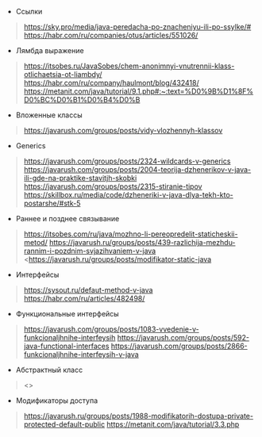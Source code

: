 * Ссылки
> <https://sky.pro/media/java-peredacha-po-znacheniyu-ili-po-ssylke/#>
> <https://habr.com/ru/companies/otus/articles/551026/>

* Лямбда выражение
> <https://itsobes.ru/JavaSobes/chem-anonimnyi-vnutrennii-klass-otlichaetsia-ot-liambdy/>
> <https://habr.com/ru/company/haulmont/blog/432418/>
> <https://metanit.com/java/tutorial/9.1.php#:~:text=%D0%9B%D1%8F%D0%BC%D0%B1%D0%B4%D0%B>

* Вложенные классы
> <https://javarush.com/groups/posts/vidy-vlozhennyh-klassov>

* Generics
> <https://javarush.com/groups/posts/2324-wildcards-v-generics>
> <https://javarush.com/groups/posts/2004-teorija-dzhenerikov-v-java-ili-gde-na-praktike-stavitjh-skobki>
> <https://javarush.com/groups/posts/2315-stiranie-tipov>
> <https://skillbox.ru/media/code/dzheneriki-v-java-dlya-tekh-kto-postarshe/#stk-5>

* Раннее и позднее связывание
> <https://itsobes.com/ru/java/mozhno-li-pereopredelit-staticheskii-metod/>
> <https://javarush.ru/groups/posts/439-razlichija-mezhdu-rannim-i-pozdnim-svjazihvaniem-v-java>
> <https://javarush.ru/groups/posts/modifikator-static-java

* Интерфейсы
> <https://sysout.ru/defaut-method-v-java>
> <https://habr.com/ru/articles/482498/>

* Функциональные интерфейсы
> <https://javarush.com/groups/posts/1083-vvedenie-v-funkcionaljhnihe-interfeysih>
> <https://javarush.com/groups/posts/592-java-functional-interfaces>
> <https://javarush.com/groups/posts/2866-funkcionaljhnihe-interfeysih-v-java>

* Абстрактный класс
> <>

* Модификаторы доступа
> <https://javarush.ru/groups/posts/1988-modifikatorih-dostupa-private-protected-default-public>
> <https://metanit.com/java/tutorial/3.3.php>

